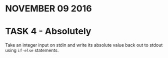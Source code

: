 # NOVEMBER 09 2016

# TASK 4 - Absolutely

Take an integer input on stdin and write its absolute value back out to stdout using `if-else` statements.
